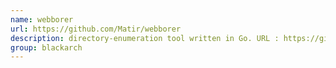 ```yaml
---
name: webborer
url: https://github.com/Matir/webborer
description: directory-enumeration tool written in Go. URL : https://github.com/Matir/webborer Groups : blackarch blackarch-webapp blackarch-scanner
group: blackarch
---
```

